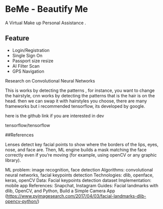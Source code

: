 # BeMe - Beautify Me 

A Virtual Make up Personal Assistance .

## Feature 

* Login/Registration 
* Single Sign On  
* Passport size resize 
* AI Filter Scan
* GPS Navigation 


Research on Convolutional Neural Networks

This is works by detecting the patterns , for instance, you want to change the hairstyle, cnn works by detecting the patterns that is the hair is on the head. then we can swap it with hairstyles you choose, there are many frameworks but i recommended tensorflow, its developed by google.

here is the github link if you are interested in dev

tensorflow/tensorflow



##References

Lenses detect key facial points to show where the borders of the lips, eyes, nose, and face are. Then, ML engine builds a mask matching the face correctly even if you’re moving (for example, using openCV or any graphic library).

ML problem: image recognition, face detection
Algorithms: convolutional neural networks, facial keypoints detection
Technologies: dlib, openface, keras, openCV
Data: Facial keypoints detection dataset
Implementation: mobile app
References: Snapchat, Instagram
Guides: Facial landmarks with dlib, OpenCV, and Python, Build a Simple Camera App (https://www.pyimagesearch.com/2017/04/03/facial-landmarks-dlib-opencv-python/)

